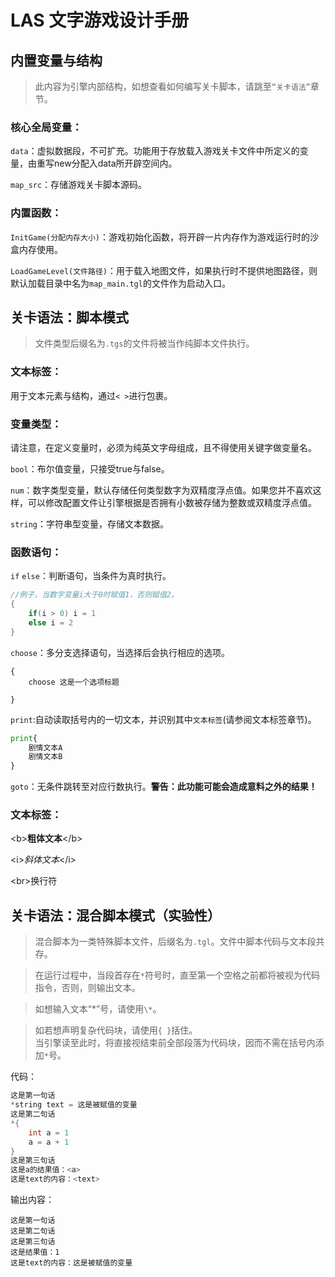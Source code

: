 # LAS 文字游戏设计手册
## 内置变量与结构
>此内容为引擎内部结构，如想查看如何编写关卡脚本，请跳至`“关卡语法”`章节。
### 核心全局变量：
`data`：虚拟数据段，不可扩充。功能用于存放载入游戏关卡文件中所定义的变量，由重写new分配入data所开辟空间内。

`map_src`：存储游戏关卡脚本源码。

### 内置函数：

`InitGame(分配内存大小)`：游戏初始化函数，将开辟一片内存作为游戏运行时的沙盒内存使用。

`LoadGameLevel(文件路径)`：用于载入地图文件，如果执行时不提供地图路径，则默认加载目录中名为`map_main.tgl`的文件作为启动入口。

## 关卡语法：脚本模式
>文件类型后缀名为`.tgs`的文件将被当作纯脚本文件执行。

### 文本标签：

用于文本元素与结构，通过`< >`进行包裹。


### 变量类型：

请注意，在定义变量时，必须为纯英文字母组成，且不得使用关键字做变量名。

`bool`：布尔值变量，只接受true与false。

`num`：数字类型变量，默认存储任何类型数字为双精度浮点值。如果您并不喜欢这样，可以修改配置文件让引擎根据是否拥有小数被存储为整数或双精度浮点值。

`string`：字符串型变量，存储文本数据。

### 函数语句：

`if` `else`：判断语句，当条件为真时执行。
```c
//例子，当数字变量i大于0时赋值1，否则赋值2。
{
    if(i > 0) i = 1
    else i = 2
}
```

`choose`：多分支选择语句，当选择后会执行相应的选项。

```
{
    choose 这是一个选项标题
    
}
```
`print`:自动读取括号内的一切文本，并识别其中`文本标签`(请参阅文本标签章节)。

```python
print{
    剧情文本A
    剧情文本B
}
```

`goto`：无条件跳转至对应行数执行。**警告：此功能可能会造成意料之外的结果！**

### 文本标签：

\<b>__粗体文本__\</b>

\<i>*斜体文本*\</i>

\<br>换行符

## 关卡语法：混合脚本模式（实验性）
>混合脚本为一类特殊脚本文件，后缀名为`.tgl`。文件中脚本代码与文本段共存。

>在运行过程中，当段首存在`*`符号时，直至第一个空格之前都将被视为代码指令，否则，则输出文本。

>如想输入文本“*”号，请使用`\*`。

>如若想声明复杂代码块，请使用`{ }`括住。  
当引擎读至此时，将直接视结束前全部段落为代码块，因而不需在括号内添加`*`号。

代码：
```c
这是第一句话
*string text = 这是被赋值的变量
这是第二句话
*{
    int a = 1
    a = a + 1
}
这是第三句话
这是a的结果值：<a>
这是text的内容：<text>
```
输出内容：

    这是第一句话
    这是第二句话
    这是第三句话
    这是结果值：1
    这是text的内容：这是被赋值的变量
